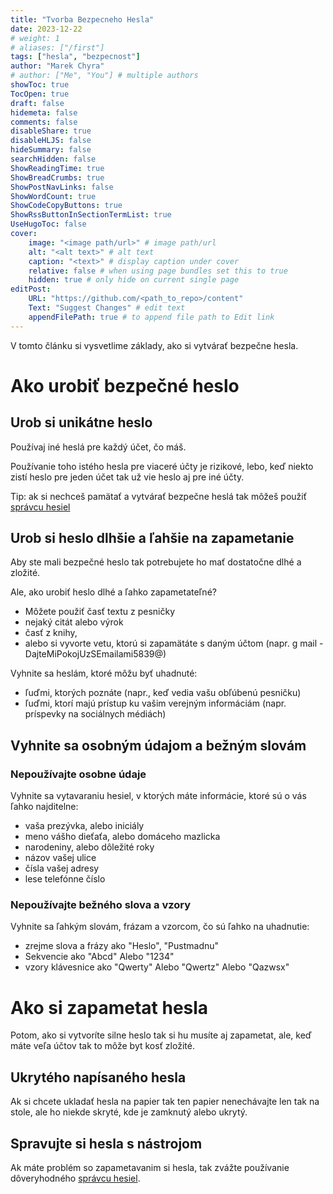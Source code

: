 ```yaml
---
title: "Tvorba Bezpecneho Hesla"
date: 2023-12-22
# weight: 1
# aliases: ["/first"]
tags: ["hesla", "bezpecnost"]
author: "Marek Chyra"
# author: ["Me", "You"] # multiple authors
showToc: true
TocOpen: true
draft: false
hidemeta: false
comments: false
disableShare: true
disableHLJS: false
hideSummary: false
searchHidden: false
ShowReadingTime: true
ShowBreadCrumbs: true
ShowPostNavLinks: false
ShowWordCount: true
ShowCodeCopyButtons: true
ShowRssButtonInSectionTermList: true
UseHugoToc: false
cover:
    image: "<image path/url>" # image path/url
    alt: "<alt text>" # alt text
    caption: "<text>" # display caption under cover
    relative: false # when using page bundles set this to true
    hidden: true # only hide on current single page
editPost:
    URL: "https://github.com/<path_to_repo>/content"
    Text: "Suggest Changes" # edit text
    appendFilePath: true # to append file path to Edit link
---
```


V tomto článku si vysvetlime základy, ako si vytvárať bezpečne hesla.

# Ako urobiť bezpečné heslo

## Urob si unikátne heslo

Používaj iné heslá pre každý účet, čo máš.

Používanie toho istého hesla pre viaceré účty je rizikové, lebo, keď niekto zistí heslo pre jeden účet tak už vie heslo aj pre iné účty.

Tip: ak si nechceš pamätať a vytvárať bezpečne heslá tak môžeš použiť [správcu hesiel](/posts/ako-bezpecne-spravovat-hesla/)

## Urob si heslo dlhšie a ľahšie na zapametanie

Aby ste mali bezpečné heslo tak potrebujete ho mať dostatočne dlhé a zložité.

Ale, ako urobiť heslo dlhé a ľahko zapametateľné?

- Môžete použiť časť textu z pesničky
- nejaký citát alebo výrok
- časť z knihy,
- alebo si vyvorte vetu, ktorú si zapamätáte s daným účtom (napr. g mail - DajteMiPokojUzSEmailami5839@)

Vyhnite sa heslám, ktoré môžu byť uhadnuté:

- ľuďmi, ktorých poznáte (napr., keď vedia vašu obľúbenú pesničku)
- ľuďmi, ktorí majú prístup ku vašim verejným informáciám (napr. príspevky na sociálnych médiách)

## Vyhnite sa osobným údajom a bežným slovám

### Nepoužívajte osobne údaje

Vyhnite sa vytavaraniu hesiel, v ktorých máte informácie, ktoré sú o vás ľahko najditelne:

- vaša prezývka, alebo iniciály
- meno vášho dieťaťa, alebo domáceho mazlicka
- narodeniny, alebo dôležité roky
- názov vašej ulice
- čísla vašej adresy
- lese telefónne číslo

### Nepoužívajte bežného slova a vzory

Vyhnite sa ľahkým slovám, frázam a vzorcom, čo sú ľahko na uhadnutie:

- zrejme slova a frázy ako "Heslo", "Pustmadnu"
- Sekvencie ako "Abcd" Alebo "1234"
- vzory klávesnice ako "Qwerty" Alebo "Qwertz" Alebo "Qazwsx"

# Ako si zapametat hesla

Potom, ako si vytvoríte silne heslo tak si hu musíte aj zapametat, ale, keď máte veľa účtov tak to môže byt kosť zložité.

## Ukrytého napísaného hesla

Ak si chcete ukladať hesla na papier tak ten papier nenechávajte len tak na stole, ale ho niekde skryté, kde je zamknutý alebo ukrytý.

## Spravujte si hesla s nástrojom

Ak máte problém so zapametavanim si hesla, tak zvážte používanie dôveryhodného [správcu hesiel](/posts/ako-bezpecne-spravovat-hesla/).
